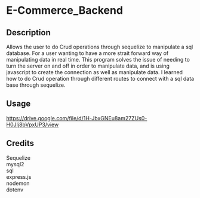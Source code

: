 # E-Commerce_Backend

## Description

Allows the user to do Crud operations through sequelize to manipulate a sql database. For a user wanting to have a more strait forward way of manipulating
data in real time. This program solves the issue of needing to turn the server on and off in order to manipulate data, and is using javascript to create the 
connection as well as manipulate data. I learned how to do Crud operation through different routes to connect with a sql data base through sequelize.




## Usage

https://drive.google.com/file/d/1H-JbxGNEu8am27ZUs0-H0JIj8bVpxUP3/view



## Credits

Sequelize <br>
mysql2 <br>
sql <br>
express.js<br>
nodemon<br>
dotenv<br>











